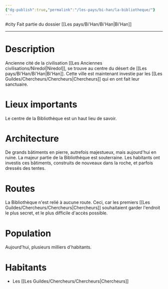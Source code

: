 ```yaml
---
{"dg-publish":true,"permalink":"/les-pays/bi-han/la-bibliotheque/"}
---
```


#city 
Fait partie du dossier [[Les pays/Bi'Han/Bi'Han\|Bi'Han]]

-------

# Description
Ancienne cité de la civilisation [[Les Anciennes civilisations/Niredol\|Niredol]], se trouve au centre du désert de [[Les pays/Bi'Han/Bi'Han\|Bi'Han]]. Cette ville est maintenant investie par les [[Les Guildes/Chercheurs/Chercheurs\|Chercheurs]] qui en ont fait leur sanctuaire.
# Lieux importants
Le centre de la Bibliothèque est un haut lieu de savoir.
# Architecture
De grands bâtiments en pierre, autrefois majestueux, mais aujourd'hui en ruine. La majeur partie de la Bibliothèque est souterraine. Les habitants ont investis ces bâtiments, construits de nouveaux dans la roche, et parfois dressés des tentes.
# Routes
La Bibliothèque n'est relié à aucune route. Ceci, car les premiers [[Les Guildes/Chercheurs/Chercheurs\|Chercheurs]] souhaitaient garder l'endroit le plus secret, et le plus difficile d'accès possible.
# Population
Aujourd'hui, plusieurs milliers d'habitants.
# Habitants
- Les [[Les Guildes/Chercheurs/Chercheurs\|Chercheurs]]